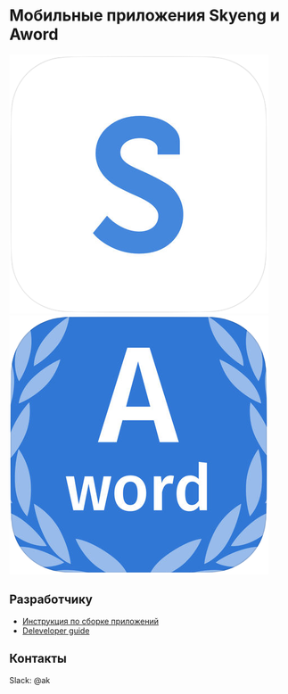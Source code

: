 # Мобильные приложения Skyeng и Aword
[![Skyeng](docs/img/skyeng_logo.png)](https://itunes.apple.com/ru/app/words-naucnyj-trenazer-anglijskih/id1065290732) [![Aword](docs/img/aword_logo.png)](https://itunes.apple.com/ru/app/%D0%B0%D0%BD%D0%B3%D0%BB%D0%B8%D0%B9%D1%81%D0%BA%D0%B8%D0%B9-%D1%8F%D0%B7%D1%8B%D0%BA-%D1%83%D1%87%D0%B8%D0%BC-%D1%81%D0%BB%D0%BE%D0%B2%D0%B0/id1112765220)

## Разработчику
* [Инструкция по сборке приложений](docs/build_instructions.md)
* [Deleveloper guide](docs/README.md)

## Контакты
Slack: @ak
